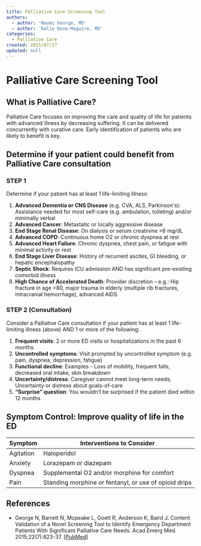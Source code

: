 ```yaml
---
title: Palliative Care Screening Tool
authors:
  - author: 'Naomi George, MD'
  - author: 'Kalie Dove-Maguire, MD'
categories:
  - Palliative Care
created: 2015/07/27
updated: null
---
```


# Palliative Care Screening Tool

## What is Palliative Care?

Palliative Care focuses on improving the care and quality of life for patients with advanced illness by decreasing suffering. It can be delivered concurrently with curative care. Early identification of patients who are likely to benefit is key.

## Determine if your patient could benefit from Palliative Care consultation

### STEP 1
Determine if your patient has at least 1 life-limiting illness:

1. **Advanced Dementia or CNS Disease** (e.g. CVA, ALS, Parkinson's): Assistance needed for most self-care (e.g. ambulation, toileting) and/or minimally verbal
2. **Advanced Cancer**: Metastatic or locally aggressive disease
3. **End Stage Renal Disease**: On dialysis or serum creatinine >6 mg/dL
4. **Advanced COPD**: Continuous home O2 or chronic dyspnea at rest
5. **Advanced Heart Failure**: Chronic dyspnea, chest pain, or fatigue with minimal activity or rest
6. **End Stage Liver Disease**: History of recurrent ascites, GI bleeding, or hepatic encephalopathy
7. **Septic Shock**: Requires ICU admission AND has significant pre-existing comorbid illness
8. **High Chance of Accelerated Death**: Provider discretion – e.g.: Hip fracture in age >80, major trauma in elderly (multiple rib fractures, intracranial hemorrhage), advanced AIDS

### STEP 2 (Consultation)
Consider a Palliative Care consultation if your patient has at least 1 life-limiting illness (above) AND 1 or more of the following:

1. **Frequent visits**: 2 or more ED visits or hospitalizations in the past 6 months
2. **Uncontrolled symptoms**: Visit prompted by uncontrolled symptom (e.g. pain, dyspnea, depression, fatigue)
3. **Functional decline**: Examples - Loss of mobility, frequent falls, decreased oral intake, skin breakdown
4. **Uncertainty/distress**: Caregiver cannot meet long-term needs; Uncertainty or distress about goals-of-care
5. **“Surprise” question**: You wouldn’t be surprised if the patient died within 12 months

## Symptom Control: Improve quality of life in the ED

| **Symptom** | **Interventions to Consider**                         |
| ----------- | ----------------------------------------------------- |
| Agitation   | Haloperidol                                           |
| Anxiety     | Lorazepam or diazepam                                 |
| Dyspnea     | Supplemental O2 and/or morphine for comfort           |
| Pain        | Standing morphine or fentanyl, or use of opioid drips |

## References

- George N, Barrett N, Mcpeake L, Goett R, Anderson K, Baird J. Content Validation of a Novel Screening Tool to Identify Emergency Department Patients With Significant Palliative Care Needs. Acad Emerg Med. 2015;22(7):823-37. [[PubMed](https://www.ncbi.nlm.nih.gov/pubmed/26171710)]
